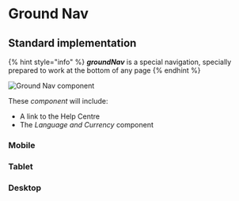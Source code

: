 # Ground Nav

## Standard implementation

{% hint style="info" %}
_**groundNav**_ is a special navigation, specially prepared to work at the bottom of any page
{% endhint %}

![Ground Nav component](../.gitbook/assets/groundnav%20%281%29.png)

These _component_ will include:

* A link to the Help Centre
* The _Language and Currency_ component

### Mobile

### Tablet

### Desktop


